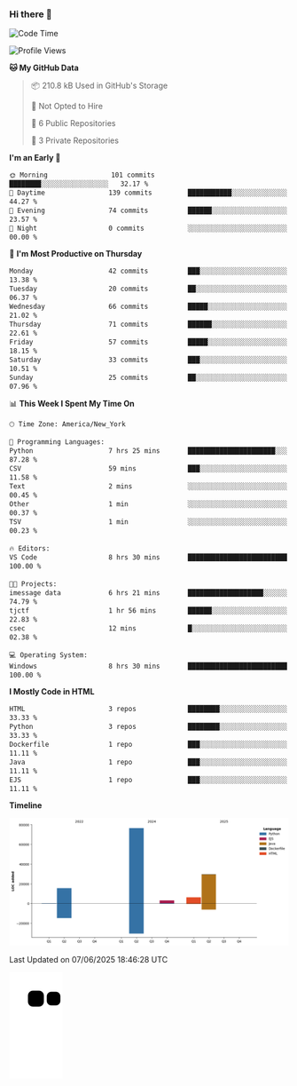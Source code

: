 ### Hi there 👋

<!--
**Iplay6432/Iplay6432** is a ✨ _special_ ✨ repository because its `README.md` (this file) appears on your GitHub profile.

Here are some ideas to get you started:

- 🔭 I’m currently working on ...
- 🌱 I’m currently learning ...
- 👯 I’m looking to collaborate on ...
- 🤔 I’m looking for help with ...
- 💬 Ask me about ...
- 📫 How to reach me: ...
- 😄 Pronouns: ...
- ⚡ Fun fact: ...
-->
<!--
- 🔭 I’m currently working on [A Login Python Scipt Thing](https://github.com/Iplay6432/Lugin-but-no-Pygame-)
- 🌱 I’m currently [learning C++](https://github.com/Iplay6432/LearningCpp)


<!--START_SECTION:waka-->
![Code Time](http://img.shields.io/badge/Code%20Time-234%20hrs%2050%20mins-blue)

![Profile Views](http://img.shields.io/badge/Profile%20Views-0-blue)

**🐱 My GitHub Data** 

> 📦 210.8 kB Used in GitHub's Storage 
 > 
> 🚫 Not Opted to Hire
 > 
> 📜 6 Public Repositories 
 > 
> 🔑 3 Private Repositories 
 > 
**I'm an Early 🐤** 

```text
🌞 Morning                101 commits         ████████░░░░░░░░░░░░░░░░░   32.17 % 
🌆 Daytime                139 commits         ███████████░░░░░░░░░░░░░░   44.27 % 
🌃 Evening                74 commits          ██████░░░░░░░░░░░░░░░░░░░   23.57 % 
🌙 Night                  0 commits           ░░░░░░░░░░░░░░░░░░░░░░░░░   00.00 % 
```
📅 **I'm Most Productive on Thursday** 

```text
Monday                   42 commits          ███░░░░░░░░░░░░░░░░░░░░░░   13.38 % 
Tuesday                  20 commits          ██░░░░░░░░░░░░░░░░░░░░░░░   06.37 % 
Wednesday                66 commits          █████░░░░░░░░░░░░░░░░░░░░   21.02 % 
Thursday                 71 commits          ██████░░░░░░░░░░░░░░░░░░░   22.61 % 
Friday                   57 commits          █████░░░░░░░░░░░░░░░░░░░░   18.15 % 
Saturday                 33 commits          ███░░░░░░░░░░░░░░░░░░░░░░   10.51 % 
Sunday                   25 commits          ██░░░░░░░░░░░░░░░░░░░░░░░   07.96 % 
```


📊 **This Week I Spent My Time On** 

```text
🕑︎ Time Zone: America/New_York

💬 Programming Languages: 
Python                   7 hrs 25 mins       ██████████████████████░░░   87.28 % 
CSV                      59 mins             ███░░░░░░░░░░░░░░░░░░░░░░   11.58 % 
Text                     2 mins              ░░░░░░░░░░░░░░░░░░░░░░░░░   00.45 % 
Other                    1 min               ░░░░░░░░░░░░░░░░░░░░░░░░░   00.37 % 
TSV                      1 min               ░░░░░░░░░░░░░░░░░░░░░░░░░   00.23 % 

🔥 Editors: 
VS Code                  8 hrs 30 mins       █████████████████████████   100.00 % 

🐱‍💻 Projects: 
imessage data            6 hrs 21 mins       ███████████████████░░░░░░   74.79 % 
tjctf                    1 hr 56 mins        ██████░░░░░░░░░░░░░░░░░░░   22.83 % 
csec                     12 mins             █░░░░░░░░░░░░░░░░░░░░░░░░   02.38 % 

💻 Operating System: 
Windows                  8 hrs 30 mins       █████████████████████████   100.00 % 
```

**I Mostly Code in HTML** 

```text
HTML                     3 repos             ████████░░░░░░░░░░░░░░░░░   33.33 % 
Python                   3 repos             ████████░░░░░░░░░░░░░░░░░   33.33 % 
Dockerfile               1 repo              ███░░░░░░░░░░░░░░░░░░░░░░   11.11 % 
Java                     1 repo              ███░░░░░░░░░░░░░░░░░░░░░░   11.11 % 
EJS                      1 repo              ███░░░░░░░░░░░░░░░░░░░░░░   11.11 % 
```



**Timeline**

![Lines of Code chart](https://raw.githubusercontent.com/Iplay6432/Iplay6432/main/assets/bar_graph.png)


 Last Updated on 07/06/2025 18:46:28 UTC
<!--END_SECTION:waka-->

![snake](https://raw.githubusercontent.com/Iplay6432/Iplay6432/output/github-contribution-grid-snake.svg)
